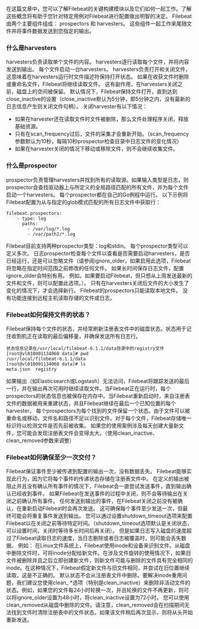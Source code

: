 在这篇文章中，您可以了解Filebeat的关键构建模块以及它们如何一起工作。了解这些概念将有助于您针对特定用例对Filebeat进行配置做出明智的决定。
Filebeat由两个主要组件组成： prospectors 和 harvesters。 这些组件一起工作来尾随文件并将事件数据发送到您指定的输出。

### 什么是harvesters

harvesters负责读取单个文件的内容。 harvesters逐行读取每个文件，并将内容发送到输出。 每个文件启动一台harvesters。 harvesters负责打开和关闭文件，这意味着在harvesters运行时文件描述符保持打开状态。 如果在收获文件时删除或重命名文件，Filebeat将继续读取文件。 这有副作用，在harvesters关闭之前，磁盘上的空间被保留。 默认情况下，Filebeat保持文件打开，直到达到close_inactive的设置（close_inactive默认为5分钟，即5分钟之内，没有最新的日志信息产生则关闭文件句柄）。
关闭harvester有以下情况：

- 如果在harvester还在读取文件时文件被删除，那么文件处理程序关闭，释放基础资源。
- 只有在scan_frequency过后，文件的采集才会重新开始。（scan_frequency参数默认为10秒，每隔10秒prospector检查目录中日志文件的变化情况）
- 如果在harvester关闭的情况下移动或移除文件，则不会继续收集文件。

### 什么是prospector

prospector负责管理harvesters并找到所有的读取源。如果输入类型是日志，则prospector会查找驱动器上与所定义的全局路径匹配的所有文件，并为每个文件启动一个harvesters。 每个prospector都在自己的Go例程中运行。
以下示例将Filebeat配置为从与指定的glob模式匹配的所有日志文件中获取行：

```
filebeat.prospectors:
    - type: log
      paths:
        - /var/log/*.log
        - /var/path2/*.log
```

Filebeat目前支持两种prospector类型：log和stdin。 每个prospector类型可以定义多次。 日志prospector检查每个文件以查看是否需要启动harvesters，是否已经运行，还是可以忽略文件（请参阅ignore_older，如果启用此选项，Filebeat将忽略在指定时间范围之前修改的任何文件。 如果长时间保存日志文件，配置ignore_older会特别有用。 例如，如果要启动Filebeat，但只想从上周发送最新的文件和文件，则可以配置此选项。）。 只有在harvesters关闭后文件的大小发生了变化的情况下，才会选择新行。
Filebeat的prospectors只能读取本地文件。 没有功能连接到远程主机读取存储的文件或日志。

### Filebeat如何保持文件的状态？

Filebeat保持每个文件的状态，并经常刷新注册表文件中的磁盘状态。状态用于记住收割机正在读取的最后偏移量，并确保发送所有日志行。

```
状态信息记录在/usr/local/filebeat-6.1.1/data目录中的registry文件
[root@vl010001134060 data]# pwd
/usr/local/filebeat-6.1.1/data
[root@vl010001134060 data]# ls
meta.json  registry
```

如果输出（如Elasticsearch或Logstash）无法访问，Filebeat将跟踪发送的最后一行，并在输出再次可用时继续读取文件。当Filebeat正在运行时，每个prospectors的状态信息也被保存在内存中。当Filebeat重新启动时，来自注册表文件的数据被用来重建状态，并且Filebeat继续在最后一个已知位置的每个harvester。
每个prospectors为每个找到的文件保留一个状态。由于文件可以被重命名或移动，文件名和路径不足以识别文件。对于每个文件，Filebeat存储唯一标识符以检测文件是否先前被收集。
如果您的使用案例涉及每天创建大量新文件，您可能会发现注册表文件会变得太大。（使用clean_inactive、clean_removed参数来调整）

### Filebeat如何确保至少一次交付？

Filebeat保证事件至少被传递到配置的输出一次，没有数据丢失。 Filebeat能够实现此行为，因为它将每个事件的传递状态存储在注册表文件中。
在定义的输出被阻止并且没有确认所有事件的情况下，Filebeat会一直尝试发送事件，直到输出确认已经收到事件。
如果Filebeat在发送事件的过程中关闭，则不会等待输出在关闭之前确认所有事件。 任何发送到输出的事件，在Filebeat关闭之前没有被确认，在重新启动Filebeat时会再次发送。 这可确保每个事件至少发送一次，但最终可能会将重复事件发送到输出。 您可以通过设置shutdown_timeout选项来配置Filebeat以在关闭之前等待特定时间。（shutdown_timeout选项默认是关闭状态，可以设置时间，关闭时等待多长时间后再关闭）。
但是如果日志写入磁盘的速度超过了Filebeat读取日志的速度，当日志删除或者日志被覆盖时，则可能会丢失数据。
例如：
在Linux文件系统上，Filebeat使用inode和设备来识别文件。从磁盘中删除文件时，可将inode分配给新文件。在涉及文件旋转的使用情况下，如果旧文件被删除并且之后立即创建新文件，则新文件可能与删除的文件具有完全相同的inode。在这种情况下，Filebeat假定新文件与旧文件相同，并尝试在旧位置继续读取，这是不正确的。
默认状态不会从注册表文件中删除。要解决inode重用问题，我们建议您使用clean_ *选项（特别是clean_inactive）来删除非活动文件的状态。例如，如果您的文件每24小时轮换一次，并且轮换的文件不再更新，则可以将ignore_older设置为48小时，将clean_inactive设置为72小时。
您可以使用clean_removed从磁盘中删除的文件。请注意，clean_removed会在扫描期间无法找到文件时清除注册表中的文件状态。如果该文件稍后再次显示，则将从头开始重新发送。